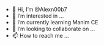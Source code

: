 - 👋 Hi, I’m @Alexn00b7
- 👀 I’m interested in ...
- 🌱 I’m currently learning Manim CE
- 💞️ I’m looking to collaborate on ...
- 📫 How to reach me ...

<!---
Alexn00b7/Alexn00b7 is a ✨ special ✨ repository because its `README.md` (this file) appears on your GitHub profile.
You can click the Preview link to take a look at your changes.
--->

